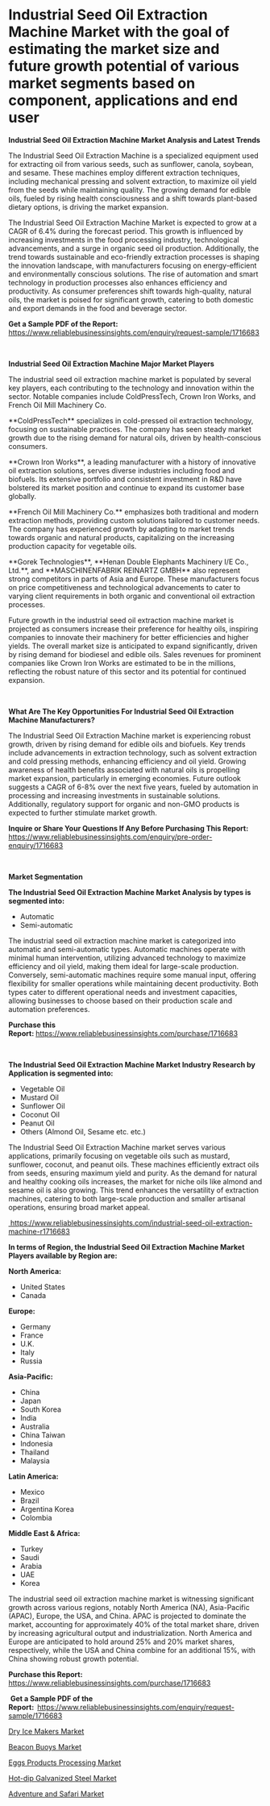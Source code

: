 <p><h1>Industrial Seed Oil Extraction Machine Market with the goal of estimating the market size and future growth potential of various market segments based on component, applications and end user</h1></p><p><strong>Industrial Seed Oil Extraction Machine Market Analysis and Latest Trends</strong></p>
<p><p>The Industrial Seed Oil Extraction Machine is a specialized equipment used for extracting oil from various seeds, such as sunflower, canola, soybean, and sesame. These machines employ different extraction techniques, including mechanical pressing and solvent extraction, to maximize oil yield from the seeds while maintaining quality. The growing demand for edible oils, fueled by rising health consciousness and a shift towards plant-based dietary options, is driving the market expansion.</p><p>The Industrial Seed Oil Extraction Machine Market is expected to grow at a CAGR of 6.4% during the forecast period. This growth is influenced by increasing investments in the food processing industry, technological advancements, and a surge in organic seed oil production. Additionally, the trend towards sustainable and eco-friendly extraction processes is shaping the innovation landscape, with manufacturers focusing on energy-efficient and environmentally conscious solutions. The rise of automation and smart technology in production processes also enhances efficiency and productivity. As consumer preferences shift towards high-quality, natural oils, the market is poised for significant growth, catering to both domestic and export demands in the food and beverage sector.</p></p>
<p><strong>Get a Sample PDF of the Report:&nbsp;</strong> <a href="https://www.reliablebusinessinsights.com/enquiry/request-sample/1716683?utm_campaign=1454&utm_medium=2&utm_source=Github&utm_content=ia&utm_term=10102024&utm_id=industrial-seed-oil-extraction-machine">https://www.reliablebusinessinsights.com/enquiry/request-sample/1716683</a></p>
<p>&nbsp;</p>
<p><strong>Industrial Seed Oil Extraction Machine Major Market Players</strong></p>
<p><p>The industrial seed oil extraction machine market is populated by several key players, each contributing to the technology and innovation within the sector. Notable companies include ColdPressTech, Crown Iron Works, and French Oil Mill Machinery Co.</p><p>**ColdPressTech** specializes in cold-pressed oil extraction technology, focusing on sustainable practices. The company has seen steady market growth due to the rising demand for natural oils, driven by health-conscious consumers. </p><p>**Crown Iron Works**, a leading manufacturer with a history of innovative oil extraction solutions, serves diverse industries including food and biofuels. Its extensive portfolio and consistent investment in R&D have bolstered its market position and continue to expand its customer base globally.</p><p>**French Oil Mill Machinery Co.** emphasizes both traditional and modern extraction methods, providing custom solutions tailored to customer needs. The company has experienced growth by adapting to market trends towards organic and natural products, capitalizing on the increasing production capacity for vegetable oils.</p><p>**Gorek Technologies**, **Henan Double Elephants Machinery I/E Co., Ltd.**, and **MASCHINENFABRIK REINARTZ GMBH** also represent strong competitors in parts of Asia and Europe. These manufacturers focus on price competitiveness and technological advancements to cater to varying client requirements in both organic and conventional oil extraction processes.</p><p>Future growth in the industrial seed oil extraction machine market is projected as consumers increase their preference for healthy oils, inspiring companies to innovate their machinery for better efficiencies and higher yields. The overall market size is anticipated to expand significantly, driven by rising demand for biodiesel and edible oils. Sales revenues for prominent companies like Crown Iron Works are estimated to be in the millions, reflecting the robust nature of this sector and its potential for continued expansion.</p></p>
<p>&nbsp;</p>
<p><strong>What Are The Key Opportunities For Industrial Seed Oil Extraction Machine Manufacturers?</strong></p>
<p><p>The Industrial Seed Oil Extraction Machine market is experiencing robust growth, driven by rising demand for edible oils and biofuels. Key trends include advancements in extraction technology, such as solvent extraction and cold pressing methods, enhancing efficiency and oil yield. Growing awareness of health benefits associated with natural oils is propelling market expansion, particularly in emerging economies. Future outlook suggests a CAGR of 6-8% over the next five years, fueled by automation in processing and increasing investments in sustainable solutions. Additionally, regulatory support for organic and non-GMO products is expected to further stimulate market growth.</p></p>
<p><strong>Inquire or Share Your Questions If Any Before Purchasing This Report:</strong> <a href="https://www.reliablebusinessinsights.com/enquiry/pre-order-enquiry/1716683?utm_campaign=1454&utm_medium=2&utm_source=Github&utm_content=ia&utm_term=10102024&utm_id=industrial-seed-oil-extraction-machine">https://www.reliablebusinessinsights.com/enquiry/pre-order-enquiry/1716683</a></p>
<p>&nbsp;</p>
<p><strong>Market Segmentation</strong></p>
<p><strong>The Industrial Seed Oil Extraction Machine Market Analysis by types is segmented into:</strong></p>
<p><ul><li>Automatic</li><li>Semi-automatic</li></ul></p>
<p><p>The industrial seed oil extraction machine market is categorized into automatic and semi-automatic types. Automatic machines operate with minimal human intervention, utilizing advanced technology to maximize efficiency and oil yield, making them ideal for large-scale production. Conversely, semi-automatic machines require some manual input, offering flexibility for smaller operations while maintaining decent productivity. Both types cater to different operational needs and investment capacities, allowing businesses to choose based on their production scale and automation preferences.</p></p>
<p><strong>Purchase this Report:&nbsp;</strong><a href="https://www.reliablebusinessinsights.com/purchase/1716683?utm_campaign=1454&utm_medium=2&utm_source=Github&utm_content=ia&utm_term=10102024&utm_id=industrial-seed-oil-extraction-machine">https://www.reliablebusinessinsights.com/purchase/1716683</a></p>
<p>&nbsp;</p>
<p><strong>The Industrial Seed Oil Extraction Machine Market Industry Research by Application is segmented into:</strong></p>
<p><ul><li>Vegetable Oil</li><li>Mustard Oil</li><li>Sunflower Oil</li><li>Coconut Oil</li><li>Peanut Oil</li><li>Others (Almond Oil, Sesame etc. etc.)</li></ul></p>
<p><p>The Industrial Seed Oil Extraction Machine market serves various applications, primarily focusing on vegetable oils such as mustard, sunflower, coconut, and peanut oils. These machines efficiently extract oils from seeds, ensuring maximum yield and purity. As the demand for natural and healthy cooking oils increases, the market for niche oils like almond and sesame oil is also growing. This trend enhances the versatility of extraction machines, catering to both large-scale production and smaller artisanal operations, ensuring broad market appeal.</p></p>
<p><a href="https://www.reliablebusinessinsights.com/industrial-seed-oil-extraction-machine-r1716683?utm_campaign=1454&utm_medium=2&utm_source=Github&utm_content=ia&utm_term=10102024&utm_id=industrial-seed-oil-extraction-machine">&nbsp;https://www.reliablebusinessinsights.com/industrial-seed-oil-extraction-machine-r1716683</a></p>
<p><strong>In terms of Region, the Industrial Seed Oil Extraction Machine Market Players available by Region are:</strong></p>
<p>
    <p> <strong> North America: </strong>
        <ul>
            <li>United States</li>
            <li>Canada</li>
        </ul>
        </p> 
    <p> <strong> Europe: </strong>
        <ul>
            <li>Germany</li>
            <li>France</li>
            <li>U.K.</li>
            <li>Italy</li>
            <li>Russia</li>
        </ul>
        </p> 
    <p> <strong> Asia-Pacific: </strong>
        <ul>
            <li>China</li>
            <li>Japan</li>
            <li>South Korea</li>
            <li>India</li>
            <li>Australia</li>
            <li>China Taiwan</li>
            <li>Indonesia</li>
            <li>Thailand</li>
            <li>Malaysia</li>
        </ul>
        </p> 
    <p> <strong> Latin America: </strong>
        <ul>
            <li>Mexico</li>
            <li>Brazil</li>
            <li>Argentina Korea</li>
            <li>Colombia</li>
        </ul>
        </p> 
    <p> <strong> Middle East & Africa: </strong>
        <ul>
            <li>Turkey</li>
            <li>Saudi</li>
            <li>Arabia</li>
            <li>UAE</li>
            <li>Korea</li>
        </ul>
    </p>
    </p>
<p><p>The industrial seed oil extraction machine market is witnessing significant growth across various regions, notably North America (NA), Asia-Pacific (APAC), Europe, the USA, and China. APAC is projected to dominate the market, accounting for approximately 40% of the total market share, driven by increasing agricultural output and industrialization. North America and Europe are anticipated to hold around 25% and 20% market shares, respectively, while the USA and China combine for an additional 15%, with China showing robust growth potential.</p></p>
<p><strong>Purchase this Report: </strong><a href="https://www.reliablebusinessinsights.com/purchase/1716683?utm_campaign=1454&utm_medium=2&utm_source=Github&utm_content=ia&utm_term=10102024&utm_id=industrial-seed-oil-extraction-machine">https://www.reliablebusinessinsights.com/purchase/1716683</a></p>
<p>&nbsp;<strong>Get a Sample PDF of the Report:&nbsp;&nbsp;</strong><a href="https://www.reliablebusinessinsights.com/enquiry/request-sample/1716683?utm_campaign=1454&utm_medium=2&utm_source=Github&utm_content=ia&utm_term=10102024&utm_id=industrial-seed-oil-extraction-machine">https://www.reliablebusinessinsights.com/enquiry/request-sample/1716683</a></p>
<p><strong></strong></p>
<p><p><a href="https://github.com/angelajermaine/Market-Research-Report-List-5/blob/main/dry-ice-makers-market.md?utm_campaign=1454&utm_medium=2&utm_source=Github&utm_content=ia&utm_term=10102024&utm_id=industrial-seed-oil-extraction-machine">Dry Ice Makers Market</a></p><p><a href="https://www.linkedin.com/pulse/top-trends-transforming-beacon-buoys-market-2024-2031-i5juc?utm_campaign=1454&utm_medium=2&utm_source=Github&utm_content=ia&utm_term=10102024&utm_id=industrial-seed-oil-extraction-machine">Beacon Buoys Market</a></p><p><a href="https://www.linkedin.com/pulse/what-growth-drivers-eggs-products-processing-market-comprehensive-0jidc?utm_campaign=1454&utm_medium=2&utm_source=Github&utm_content=ia&utm_term=10102024&utm_id=industrial-seed-oil-extraction-machine">Eggs Products Processing Market</a></p><p><a href="https://www.linkedin.com/pulse/hot-dip-galvanized-steel-market-global-regional-analysis-focus-pgaef?utm_campaign=1454&utm_medium=2&utm_source=Github&utm_content=ia&utm_term=10102024&utm_id=industrial-seed-oil-extraction-machine">Hot-dip Galvanized Steel Market</a></p><p><a href="https://www.linkedin.com/pulse/adventure-safari-market-growth-segmentation-regional-dxqce?utm_campaign=1454&utm_medium=2&utm_source=Github&utm_content=ia&utm_term=10102024&utm_id=industrial-seed-oil-extraction-machine">Adventure and Safari Market</a></p></p>